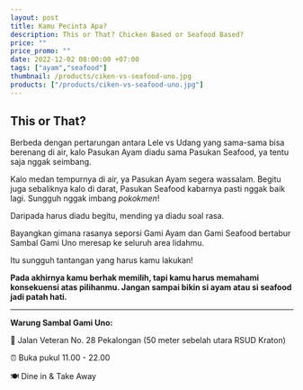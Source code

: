 ```yaml
---
layout: post
title: Kamu Pecinta Apa?
description: This or That? Chicken Based or Seafood Based?
price: ""
price_promo: ""
date: 2022-12-02 08:00:00 +07:00
tags: ["ayam","seafood"]
thumbnail: /products/ciken-vs-seafood-uno.jpg
products: ["/products/ciken-vs-seafood-uno.jpg"]
---
```


## This or That? ##

Berbeda dengan pertarungan antara Lele vs Udang yang sama-sama bisa berenang di air, kalo Pasukan Ayam diadu sama Pasukan Seafood, ya tentu saja nggak seimbang.

Kalo medan tempurnya di air, ya Pasukan Ayam segera wassalam. Begitu juga sebaliknya kalo di darat, Pasukan Seafood kabarnya pasti nggak baik lagi. Sungguh nggak imbang _pokokmen_!

Daripada harus diadu begitu, mending ya diadu soal rasa.

Bayangkan gimana rasanya seporsi Gami Ayam dan Gami Seafood bertabur Sambal Gami Uno meresap ke seluruh area lidahmu.

Itu sungguh tantangan yang harus kamu lakukan!

**Pada akhirnya kamu berhak memilih, tapi kamu harus memahami konsekuensi atas pilihanmu. Jangan sampai bikin si ayam atau si seafood jadi patah hati.**

***

**Warung Sambal Gami Uno:**

📍 Jalan Veteran No. 28 Pekalongan (50 meter sebelah utara RSUD Kraton)

⏰ Buka pukul 11.00 - 22.00

🍽 Dine in & Take Away
